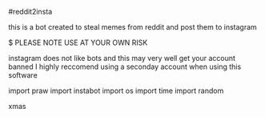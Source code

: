 #reddit2insta

this is a bot created to steal memes from reddit and post them to instagram

$ PLEASE NOTE USE AT YOUR OWN RISK

instagram does not like bots and this may very well get your account banned 
I highly reccomend using a seconday account when using this software 
  
import praw
import instabot
import os
import time
import random

xmas
